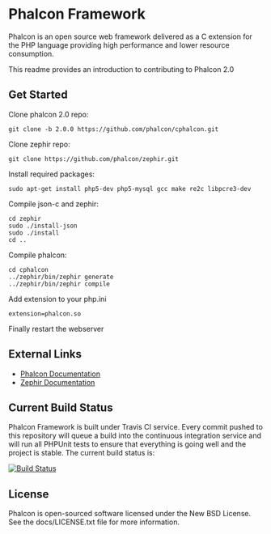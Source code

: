 Phalcon Framework
=================

Phalcon is an open source web framework delivered as a C extension for the PHP language providing high performance and lower resource consumption.

This readme provides an introduction to contributing to Phalcon 2.0

Get Started
-----------

Clone phalcon 2.0 repo:

    git clone -b 2.0.0 https://github.com/phalcon/cphalcon.git

Clone zephir repo:

    git clone https://github.com/phalcon/zephir.git

Install required packages:

    sudo apt-get install php5-dev php5-mysql gcc make re2c libpcre3-dev

Compile json-c and zephir:

    cd zephir
    sudo ./install-json
    sudo ./install
    cd ..

Compile phalcon:

    cd cphalcon
    ../zephir/bin/zephir generate
    ../zephir/bin/zephir compile


Add extension to your php.ini

    extension=phalcon.so


Finally restart the webserver


External Links
--------------

* [Phalcon Documentation](http://docs.phalconphp.com/)
* [Zephir Documentation](http://zephir-lang.com/)

Current Build Status
--------------------

Phalcon Framework is built under Travis CI service. Every commit pushed to this repository will queue a build into the continuous integration service and will run all PHPUnit tests to ensure that everything is going well and the project is stable. The current build status is:

[![Build Status](https://secure.travis-ci.org/phalcon/cphalcon.png?branch=2.0.0)](http://travis-ci.org/phalcon/cphalcon)

License
-------
Phalcon is open-sourced software licensed under the New BSD License. See the docs/LICENSE.txt file for more information.
